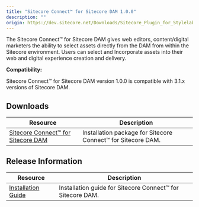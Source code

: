 ```yaml
---
title: "Sitecore Connect™ for Sitecore DAM 1.0.0"
description: ""
origin: https://dev.sitecore.net/Downloads/Sitecore_Plugin_for_Stylelabs_DAM/10/Sitecore_Plugin_10_for_Stylelabs_DAM.aspx
---
```


The Sitecore Connect™ for Sitecore DAM gives web editors, content/digital marketers the ability to select assets directly from the DAM from within the Sitecore environment. Users can select and Incorporate assets into their web and digital experience creation and delivery.

**Compatibility:**

Sitecore Connect™ for Sitecore DAM version 1.0.0 is compatible with 3.1.x versions of Sitecore DAM.

## Downloads

 | Resource | Description |
 | --- | --- |
 | [Sitecore Connect™ for Sitecore DAM](https://scdp.blob.core.windows.net/downloads/Sitecore%20Plugin%20for%20Stylelabs%20DAM/10/Sitecore%20Plugin%2010%20for%20Stylelabs%20DAM/Secure/Stylelabs%20M%20Content%20Hub%20Plugin-1.0.0.zip) | Installation package for Sitecore Connect™ for Sitecore DAM. |

## Release Information

 | Resource | Description |
 | --- | --- |
 | [Installation Guide](https://scdp.blob.core.windows.net/downloads/Sitecore%20Plugin%20for%20Stylelabs%20DAM/10/Sitecore%20Plugin%2010%20for%20Stylelabs%20DAM/Secure/Sitecore%20plugin%20for%20Stylelabs%20DAM%2031.pdf) | Installation guide for Sitecore Connect™ for Sitecore DAM. |